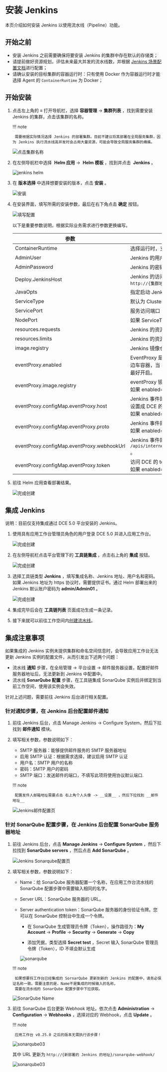 # 安装 Jenkins

本页介绍如何安装 Jenkins 以使用流水线（Pipeline）功能。

## 开始之前

- 安装 Jenkins 之前需要确保将要安装 Jenkins 的集群中存在默认的存储类；
- 请提前做好资源规划，评估未来最大并发的流水线数，并根据 [Jenkins 场景配置文档](../../quickstart/scenarios-config.md)进行配置；
- 请确认安装的目标集群的容器运行时：只有使用 Docker 作为容器运行时才能选择 Agent 的 `ContainerRuntime` 为 Docker；

## 开始安装

1. 点击左上角的 **≡** 打开导航栏，选择 __容器管理__ -> __集群列表__ ，找到需要安装 Jenkins 的集群，点击该集群的名称。

    !!! note

        需要根据实际情况选择 Jenkins 的部署集群。目前不建议将其部署在全局服务集群，因为 Jenkins 执行流水线高并发时会占用大量资源，可能会导致全局服务集群的瘫痪。

    ![点击集群名称](https://docs.daocloud.io/daocloud-docs-images/docs/zh/docs/amamba/images/install-jenkins11.png)

2. 在左侧导航栏中选择  __Helm 应用__ ->  __Helm 模板__ ，找到并点击  __Jenkins__ 。

    ![jenkins helm](https://docs.daocloud.io/daocloud-docs-images/docs/amamba/images/install-jenkins12.png)

3. 在 __版本选择__ 中选择想要安装的版本，点击 __安装__ 。

    ![安装](https://docs.daocloud.io/daocloud-docs-images/docs/amamba/images/install-jenkins13.png)

4. 在安装界面，填写所需的安装参数，最后在右下角点击 __确定__ 按钮。

    ![填写配置](https://docs.daocloud.io/daocloud-docs-images/docs/amamba/images/install-jenkins14.png)

    以下是重要参数说明，根据实际业务需求进行参数更换编写。

    | 参数                                 | 描述                                                         |
    | ------------------------------------ | ------------------------------------------------------------ |
    | ContainerRuntime                     | 选择运行时，支持 podman、docker。需要根据集群的容器运行时决定。               |
    | AdminUser                            | Jenkins 的用户名                                             |
    | AdminPassword                        | Jenkins 的密码                                               |
    | Deploy.JenkinsHost                   | Jenkins 的访问链接。如果选择 NodePort 方式，访问地址规则为：`http://{集群地址:端口}` |
    | JavaOpts                             | 指定启动 Jenkins 的 JVM 启动参数                             |
    | ServiceType                          | 默认为 ClusterIP，支持 ClusterIP、NodePort、LoadBalancer       |
    | ServicePort                          | 服务访问端口                                                 |
    | NodePort                             | 如果 ServiceType=NodePort 则需要必填，范围为：30000-32767    |
    | resources.requests                   | Jenkins 的资源请求值                                         |
    | resources.limits                     | Jenkins 的资源限制值                                         |
    | image.registry                       | Jenkins 镜像仓库地址                                                 |
    | eventProxy.enabled                   | EventProxy 是一个旨在为 Jenkins 到 Amamba APIServer 提供可靠连接的边车容器，当 Jenkins 部署的集群和全局服务集群不在同一个区域的时候，最好开启。 |
    | eventProxy.image.registry            | eventProxy 镜像仓库的地址。<br />如果 enabled=true 必须填写                                   |
    | eventProxy.configMap.eventProxy.host  | Jenkins 事件的接收地址的Host，Jenkins 如果部署在 Worker 集群，需要设置成 DCE 的入口地址。<br />如果 enabled=true 必须填写。                                   |
    | eventProxy.configMap.eventProxy.proto | Jenkins 事件的接收地址的 Protocol，默认是 http。<br />如果 enabled=true 必须填写                                   |
    | eventProxy.configMap.eventProxy.webhookUrl | Jenkins 事件的接收地址的路径，默认是 `/apis/internel.amamba.io/devops/pipeline/v1alpha1/webhooks/jenkins` 。  |
    | eventProxy.configMap.eventProxy.token | 访问 DCE 的 token，获取方式参考[全局管理访问密钥文档](../../../ghippo/user-guide/personal-center/accesstoken.md)<br />如果 enabled=true 必须填写 |

5. 前往 Helm 应用查看部署结果。

    ![完成创建](https://docs.daocloud.io/daocloud-docs-images/docs/amamba/images/install-jenkins15.png)

## 集成 Jenkins

说明：目前仅支持集成通过 DCE 5.0 平台安装的 Jenkins。

1. 使用具有应用工作台管理员角色的用户登录 DCE 5.0 并进入应用工作台。

    ![完成创建](../../images/jenkins3.jpg)

2. 在左侧导航栏点击平台管理下的 __工具链集成__ ，点击右上角的 __集成__ 按钮。

    ![完成创建](../../images/jenkins2.jpg)

3. 选择工具链类型 __Jenkins__ ，填写集成名称、Jenkins 地址、用户名和密码。
   如果 Jenkins 地址为 https 协议时，需要提供证书。通过 Helm 部署出来的 Jenkins 默认账户密码为 __admin/Admin01__ 。

    ![完成创建](../../images/jenkins.jpg)

4. 集成完毕后会在 __工具链列表__ 页面成功生成一条记录。

5. 接下来就可以前往工作空间内[创建流水线](create/custom.md)。

## 集成注意事项

如果集成的 Jenkins 实例未提供集群和命名空间信息时，会导致应用工作台无法更新 Jenkins 实例的配置文件，从而引发出下述两个问题：

- 流水线 __通知__ 步骤，在全局管理 -> 平台设置 -> 邮件服务器设置，配置好邮件服务器地址后，无法更新到 Jenkins 中配置中。
- 流水线 __SonarQube 配置__ 步骤，在工具链集成 SonarQube 实例后并绑定到当前工作空间，使用该实例会失效。

针对上述问题，需要前往 Jenkins 后台进行相关配置。

### 针对通知步骤，在 Jenkins 后台配置邮件通知

1. 前往 Jenkins 后台，点击 Manage Jenkins -> Configure System，然后下拉找到 __邮件通知__ 模块。

2. 填写相关参数，参数说明如下：

    - SMTP 服务器：能够提供邮件服务的 SMTP 服务器地址
    - 启用 SMTP 认证：根据需求选择，建议启用 SMTP 认证
    - 用户名：SMTP 用户的名称
    - 密码：SMTP 用户的密码
    - SMTP 端口：发送邮件的端口，不填写此项将使用协议默认端口.

    !!! note

        配置发件人邮箱地址需要点击 右上角个人头像 -> __设置__ ，然后下拉找到 __邮件地址__

    ![Jenkins邮件配置页](https://docs.daocloud.io/daocloud-docs-images/docs/zh/docs/amamba/images/install-jenkins06.png)

### 针对 SonarQube 配置步骤，在 Jenkins 后台配置 SonarQube 服务器地址

1. 前往 Jenkins 后台，点击 __Manage Jenkins__ -> __Configure System__ ，然后下拉找到 __SonarQube servers__ ，然后点击 __Add SonarQube__ 。

    ![Jenkins Sonarqube配置页](https://docs.daocloud.io/daocloud-docs-images/docs/zh/docs/amamba/images/install-jenkins08.png)

2. 填写相关参数，参数说明如下：

    - Name：给 SonarQube 服务器配置一个名称，在应用工作台流水线的 SonarQube 配置步骤中需要输入相同的名字。

    - Server URL：SonarQube 服务器的 URL。

    - Server authentication token：SonarQube 服务器的身份验证令牌。您可以在 SonarQube 控制台中生成一个令牌。

        - 在 SonarQube 生成管理员令牌（Token），操作路径为：__My Account__ -> __Profile__ -> __Security__ -> __Generate__ -> __Copy__

        - 添加凭据，类型选择 __Secret test__ ，Secret 输入 SonarQube 管理员令牌（Token），ID 不填会默认生成

        ![sonarqube](../../images/sonarqube.png)

    !!! note

        如果想要将工作台已经集成的 SornarQube 更新到新的 Jenkins 的配置中，请务必保证名称一致。需要注意的是，Name不是集成的时候输入的名称，
        需要在流水线的 SonarQube 配置步骤中下拉获取。

    ![SonarQube Name](https://docs.daocloud.io/daocloud-docs-images/docs/zh/docs/amamba/images/install-jenkins07.png)

3. 前往 SonarQube 后台更新 Webhook 地址。依次点击 __Administration__ -> __Configuration__ -> __Webhooks__ ，选择对应的 Webhook，点击 __Update__ 。

    !!! note

        应用工作台 v0.25.0 之后的版本无需执行该步骤！

    ![sonarqube03](../../images/sonarqube03.png)

    其中 URL 更新为 `http://{新部署的 Jenkins 的地址}/sonarqube-webhook/`

    ![sonarqube03](../../images/sonarqube04.png)
